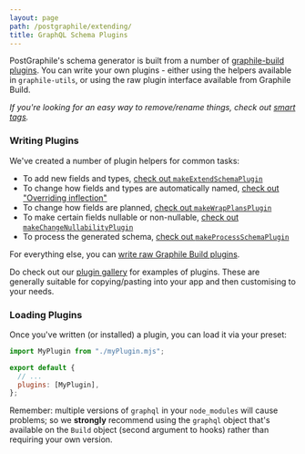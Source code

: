 ```yaml
---
layout: page
path: /postgraphile/extending/
title: GraphQL Schema Plugins
---
```


PostGraphile's schema generator is built from a number of
[graphile-build plugins](https://build.graphile.org/graphile-build/plugins/). You can
write your own plugins - either using the helpers available in `graphile-utils`,
or using the raw plugin interface available from Graphile Build.

_If you're looking for an easy way to remove/rename things, check out
[smart tags](../smart-tags.md)._

### Writing Plugins

We've created a number of plugin helpers for common tasks:

- To add new fields and types,
  [check out `makeExtendSchemaPlugin`](./make-extend-schema-plugin.md)
- To change how fields and types are automatically named,
  [check out "Overriding inflection"](../inflection.md#overriding-inflection)
- To change how fields are planned,
  [check out `makeWrapPlansPlugin`](./make-wrap-plans-plugin.md)
- To make certain fields nullable or non-nullable,
  [check out `makeChangeNullabilityPlugin`](./make-change-nullability-plugin.md)
- To process the generated schema,
  [check out `makeProcessSchemaPlugin`](./make-process-schema-plugin.md)

For everything else, you can
[write raw Graphile Build plugins](./extending-raw.md).

Do check out our [plugin gallery](./plugin-gallery.md) for examples of plugins.
These are generally suitable for copying/pasting into your app and then
customising to your needs.

### Loading Plugins

Once you've written (or installed) a plugin, you can load it via your preset:

```js title="graphile.config.mjs"
import MyPlugin from "./myPlugin.mjs";

export default {
  // ...
  plugins: [MyPlugin],
};
```

Remember: multiple versions of `graphql` in your `node_modules` will cause
problems; so we **strongly** recommend using the `graphql` object that's
available on the `Build` object (second argument to hooks) rather than requiring
your own version.
